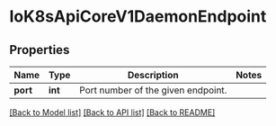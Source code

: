 # IoK8sApiCoreV1DaemonEndpoint

## Properties
Name | Type | Description | Notes
------------ | ------------- | ------------- | -------------
**port** | **int** | Port number of the given endpoint. | 

[[Back to Model list]](../README.md#documentation-for-models) [[Back to API list]](../README.md#documentation-for-api-endpoints) [[Back to README]](../README.md)

